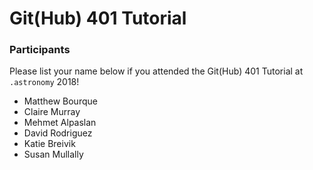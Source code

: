 # Git(Hub) 401 Tutorial

### Participants

Please list your name below if you attended the Git(Hub) 401 Tutorial at `.astronomy` 2018!


- Matthew Bourque
- Claire Murray
- Mehmet Alpaslan
- David Rodriguez
- Katie Breivik
- Susan Mullally

